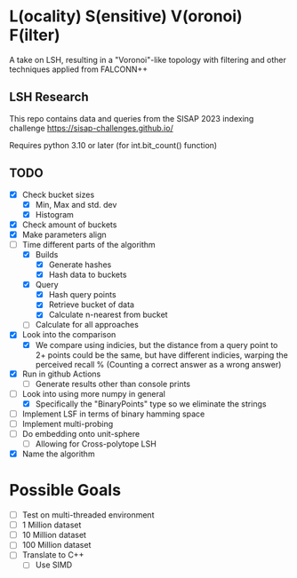 # L(ocality) S(ensitive) V(oronoi) F(ilter)

A take on LSH, resulting in a "Voronoi"-like topology with filtering and other techniques applied from FALCONN++

## LSH Research

This repo contains data and queries from the SISAP 2023 indexing challenge https://sisap-challenges.github.io/

Requires python 3.10 or later (for int.bit_count() function)

## TODO

- [X] Check bucket sizes
  - [X] Min, Max and std. dev
  - [X] Histogram
- [X] Check amount of buckets
- [X] Make parameters align
- [ ] Time different parts of the algorithm
  - [X] Builds
    - [X] Generate hashes
    - [X] Hash data to buckets
  - [X] Query
    - [X] Hash query points
    - [X] Retrieve bucket of data
    - [X] Calculate n-nearest from bucket
  - [ ] Calculate for all approaches
- [X] Look into the comparison
  - [X] We compare using indicies, but the distance from a query point to 2+ points could be the same, but have different indicies, warping the perceived recall % (Counting a correct answer as a wrong answer)
- [X] Run in github Actions
  - [ ] Generate results other than console prints
- [ ] Look into using more numpy in general
  - [X] Specifically the "BinaryPoints" type so we eliminate the strings
- [ ] Implement LSF in terms of binary hamming space
- [ ] Implement multi-probing
- [ ] Do embedding onto unit-sphere
  - [ ] Allowing for Cross-polytope LSH
- [X] Name the algorithm

# Possible Goals
- [ ] Test on multi-threaded environment
- [ ] 1 Million dataset
- [ ] 10 Million dataset
- [ ] 100 Million dataset
- [ ] Translate to C++
  - [ ] Use SIMD